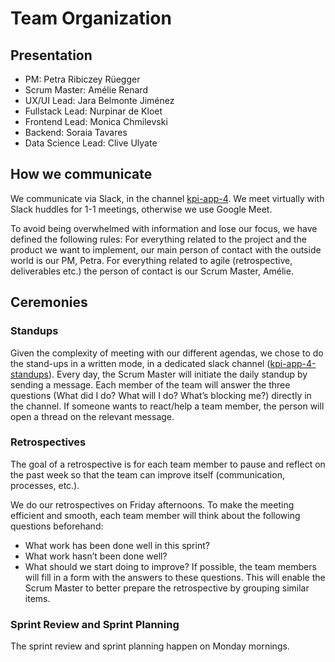 # Team Organization

## Presentation

* PM: Petra Ribiczey Rüegger	
* Scrum Master: Amélie Renard	
* UX/UI Lead: Jara Belmonte Jiménez	
* Fullstack Lead: Nurpinar de Kloet	
* Frontend Lead: Monica Chmilevski	
* Backend: Soraia Tavares	
* Data Science Lead: Clive Ulyate

## How we communicate

We communicate via Slack, in the channel [kpi-app-4](https://women-4gs1079.slack.com/archives/C05S82D42AF).
We meet virtually with Slack huddles for 1-1 meetings, otherwise we use Google Meet. 

To avoid being overwhelmed with information and lose our focus, we have defined the following rules:
For everything related to the project and the product we want to implement, our main person of contact with the outside world is our PM, Petra.
For everything related to agile (retrospective, deliverables etc.) the person of contact is our Scrum Master, Amélie.

## Ceremonies

### Standups

Given the complexity of meeting with our different agendas, we chose to do the stand-ups in a written mode, in a dedicated slack channel ([kpi-app-4-standups](https://women-4gs1079.slack.com/archives/C05U0RT16NQ)).
Every day, the Scrum Master will initiate the daily standup by sending a message. Each member of the team will answer the three questions (What did I do? What will I do? What’s blocking me?) directly in the channel. 
If someone wants to react/help a team member, the person will open a thread on the relevant message.

### Retrospectives

The goal of a retrospective is for each team member to pause and reflect on the past week so that the team can improve itself (communication, processes, etc.).

We do our retrospectives on Friday afternoons.
To make the meeting efficient and smooth, each team member will think about the following questions beforehand:
* What work has been done well in this sprint?
* What work hasn’t been done well?
* What should we start doing to improve?
If possible, the team members will fill in a form with the answers to these questions. This will enable the Scrum Master to better prepare the retrospective by grouping similar items.

### Sprint Review and Sprint Planning

The sprint review and sprint planning happen on Monday mornings.
